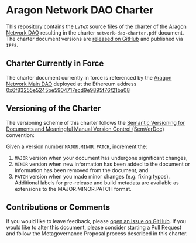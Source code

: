 # Aragon Network DAO Charter

This repository contains the `LaTeX` source files of the charter of the [Aragon Network DAO](https://andao.aragon.org/) resulting in the charter `network-dao-charter.pdf` document. 
The charter document versions are [released on GitHub](https://github.com/aragon/network-dao-charter/releases)
and published via `IPFS`.


## Charter Currently in Force

The charter document currently in force is referenced by the
[Aragon Network Main DAO](https://govern.aragon.org/#/daos/an_main_dao/actions) deployed at the Ethereum address 
[0x6f83255e5245be5904717ecd9e9895f76f21ba08](https://etherscan.io/address/0x6f83255e5245be5904717ecd9e9895f76f21ba08)


## Versioning of the Charter

The versioning scheme of this charter follows the [Semantic Versioning for Documents and Meaningful Manual Version Control (SemVerDoc)](https://semverdoc.org/) convention:

Given a version number `MAJOR.MINOR.PATCH`, increment the:
1. `MAJOR` version when your document has undergone significant changes,
2. `MINOR` version when new information has been added to the document or information has been removed from the document, and
3. `PATCH` version when you made minor changes (e.g. fixing typos).
Additional labels for pre-release and build metadata are available as extensions to the MAJOR.MINOR.PATCH format.


## Contributions or Comments

If you would like to leave feedback, please [open an issue on GitHub](https://github.com/aragon/network-dao-charter/issues).
If you would like to alter this document, please consider starting a Pull Request and follow the Metagovernance Proposal process described in this charter.
